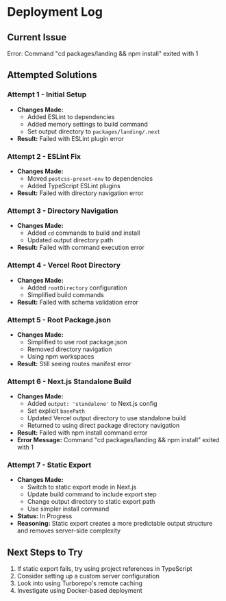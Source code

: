 # Deployment Log

## Current Issue
Error: Command "cd packages/landing && npm install" exited with 1

## Attempted Solutions

### Attempt 1 - Initial Setup
- **Changes Made:**
  - Added ESLint to dependencies
  - Added memory settings to build command
  - Set output directory to `packages/landing/.next`
- **Result:** Failed with ESLint plugin error

### Attempt 2 - ESLint Fix
- **Changes Made:**
  - Moved `postcss-preset-env` to dependencies
  - Added TypeScript ESLint plugins
- **Result:** Failed with directory navigation error

### Attempt 3 - Directory Navigation
- **Changes Made:**
  - Added `cd` commands to build and install
  - Updated output directory path
- **Result:** Failed with command execution error

### Attempt 4 - Vercel Root Directory
- **Changes Made:**
  - Added `rootDirectory` configuration
  - Simplified build commands
- **Result:** Failed with schema validation error

### Attempt 5 - Root Package.json
- **Changes Made:**
  - Simplified to use root package.json
  - Removed directory navigation
  - Using npm workspaces
- **Result:** Still seeing routes manifest error

### Attempt 6 - Next.js Standalone Build
- **Changes Made:**
  - Added `output: 'standalone'` to Next.js config
  - Set explicit `basePath`
  - Updated Vercel output directory to use standalone build
  - Returned to using direct package directory navigation
- **Result:** Failed with npm install command error
- **Error Message:** Command "cd packages/landing && npm install" exited with 1

### Attempt 7 - Static Export
- **Changes Made:**
  - Switch to static export mode in Next.js
  - Update build command to include export step
  - Change output directory to static export path
  - Use simpler install command
- **Status:** In Progress
- **Reasoning:** Static export creates a more predictable output structure and removes server-side complexity

## Next Steps to Try
1. If static export fails, try using project references in TypeScript
2. Consider setting up a custom server configuration
3. Look into using Turborepo's remote caching
4. Investigate using Docker-based deployment 